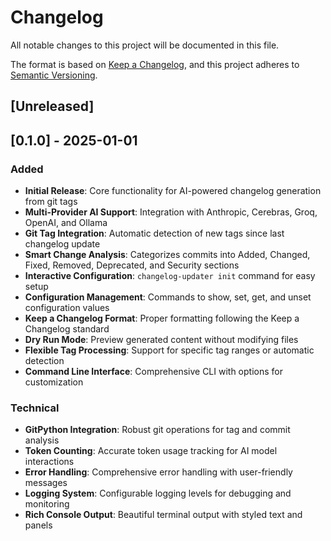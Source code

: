 # Changelog

All notable changes to this project will be documented in this file.

The format is based on [Keep a Changelog](https://keepachangelog.com/en/1.0.0/), and this project adheres to
[Semantic Versioning](https://semver.org/spec/v2.0.0.html).

## [Unreleased]

## [0.1.0] - 2025-01-01

### Added

- **Initial Release**: Core functionality for AI-powered changelog generation from git tags
- **Multi-Provider AI Support**: Integration with Anthropic, Cerebras, Groq, OpenAI, and Ollama
- **Git Tag Integration**: Automatic detection of new tags since last changelog update
- **Smart Change Analysis**: Categorizes commits into Added, Changed, Fixed, Removed, Deprecated, and Security sections
- **Interactive Configuration**: `changelog-updater init` command for easy setup
- **Configuration Management**: Commands to show, set, get, and unset configuration values
- **Keep a Changelog Format**: Proper formatting following the Keep a Changelog standard
- **Dry Run Mode**: Preview generated content without modifying files
- **Flexible Tag Processing**: Support for specific tag ranges or automatic detection
- **Command Line Interface**: Comprehensive CLI with options for customization

### Technical

- **GitPython Integration**: Robust git operations for tag and commit analysis
- **Token Counting**: Accurate token usage tracking for AI model interactions
- **Error Handling**: Comprehensive error handling with user-friendly messages
- **Logging System**: Configurable logging levels for debugging and monitoring
- **Rich Console Output**: Beautiful terminal output with styled text and panels